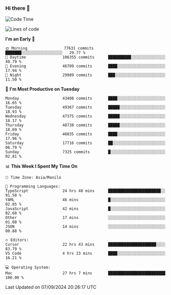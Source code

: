### Hi there 👋

<!--START_SECTION:waka-->
![Code Time](http://img.shields.io/badge/Code%20Time-5%2C520%20hrs%2047%20mins-blue)

![Lines of code](https://img.shields.io/badge/From%20Hello%20World%20I%27ve%20Written-117.4%20million%20lines%20of%20code-blue)

**I'm an Early 🐤** 

```text
🌞 Morning                77631 commits       ███████░░░░░░░░░░░░░░░░░░   29.77 % 
🌆 Daytime                106355 commits      ██████████░░░░░░░░░░░░░░░   40.79 % 
🌃 Evening                46789 commits       ████░░░░░░░░░░░░░░░░░░░░░   17.94 % 
🌙 Night                  29989 commits       ███░░░░░░░░░░░░░░░░░░░░░░   11.50 % 
```
📅 **I'm Most Productive on Tuesday** 

```text
Monday                   43408 commits       ████░░░░░░░░░░░░░░░░░░░░░   16.65 % 
Tuesday                  49367 commits       █████░░░░░░░░░░░░░░░░░░░░   18.93 % 
Wednesday                47375 commits       █████░░░░░░░░░░░░░░░░░░░░   18.17 % 
Thursday                 48738 commits       █████░░░░░░░░░░░░░░░░░░░░   18.69 % 
Friday                   46835 commits       ████░░░░░░░░░░░░░░░░░░░░░   17.96 % 
Saturday                 17716 commits       ██░░░░░░░░░░░░░░░░░░░░░░░   06.79 % 
Sunday                   7325 commits        █░░░░░░░░░░░░░░░░░░░░░░░░   02.81 % 
```


📊 **This Week I Spent My Time On** 

```text
🕑︎ Time Zone: Asia/Manila

💬 Programming Languages: 
TypeScript               24 hrs 48 mins      ███████████████████████░░   91.50 % 
YAML                     46 mins             █░░░░░░░░░░░░░░░░░░░░░░░░   02.85 % 
JavaScript               42 mins             █░░░░░░░░░░░░░░░░░░░░░░░░   02.60 % 
Other                    17 mins             ░░░░░░░░░░░░░░░░░░░░░░░░░   01.08 % 
JSON                     14 mins             ░░░░░░░░░░░░░░░░░░░░░░░░░   00.88 % 

🔥 Editors: 
Cursor                   22 hrs 43 mins      █████████████████████░░░░   83.79 % 
VS Code                  4 hrs 23 mins       ████░░░░░░░░░░░░░░░░░░░░░   16.21 % 

💻 Operating System: 
Mac                      27 hrs 7 mins       █████████████████████████   100.00 % 
```


 Last Updated on 07/09/2024 20:26:17 UTC
<!--END_SECTION:waka-->


<!--
**rad182/rad182** is a ✨ _special_ ✨ repository because its `README.md` (this file) appears on your GitHub profile.

Here are some ideas to get you started:

- 🔭 I’m currently working on ...
- 🌱 I’m currently learning ...
- 👯 I’m looking to collaborate on ...
- 🤔 I’m looking for help with ...
- 💬 Ask me about ...
- 📫 How to reach me: ...
- 😄 Pronouns: ...
- ⚡ Fun fact: ...
-->
